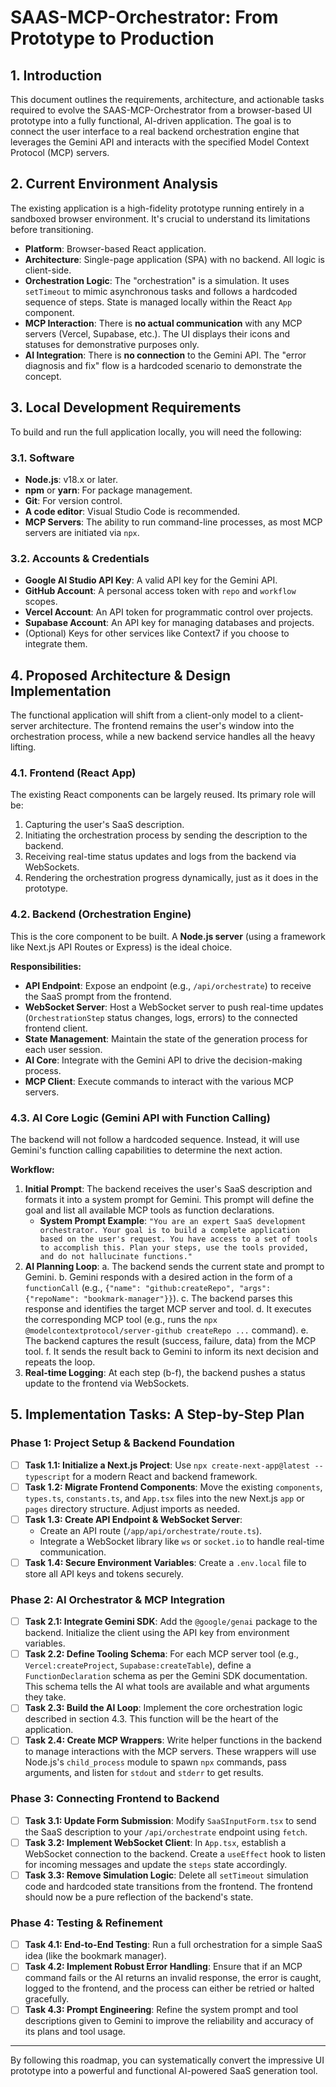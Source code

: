 # SAAS-MCP-Orchestrator: From Prototype to Production

## 1. Introduction

This document outlines the requirements, architecture, and actionable tasks required to evolve the SAAS-MCP-Orchestrator from a browser-based UI prototype into a fully functional, AI-driven application. The goal is to connect the user interface to a real backend orchestration engine that leverages the Gemini API and interacts with the specified Model Context Protocol (MCP) servers.

## 2. Current Environment Analysis

The existing application is a high-fidelity prototype running entirely in a sandboxed browser environment. It's crucial to understand its limitations before transitioning.

*   **Platform**: Browser-based React application.
*   **Architecture**: Single-page application (SPA) with no backend. All logic is client-side.
*   **Orchestration Logic**: The "orchestration" is a simulation. It uses `setTimeout` to mimic asynchronous tasks and follows a hardcoded sequence of steps. State is managed locally within the React `App` component.
*   **MCP Interaction**: There is **no actual communication** with any MCP servers (Vercel, Supabase, etc.). The UI displays their icons and statuses for demonstrative purposes only.
*   **AI Integration**: There is **no connection** to the Gemini API. The "error diagnosis and fix" flow is a hardcoded scenario to demonstrate the concept.

## 3. Local Development Requirements

To build and run the full application locally, you will need the following:

### 3.1. Software
*   **Node.js**: v18.x or later.
*   **npm** or **yarn**: For package management.
*   **Git**: For version control.
*   **A code editor**: Visual Studio Code is recommended.
*   **MCP Servers**: The ability to run command-line processes, as most MCP servers are initiated via `npx`.

### 3.2. Accounts & Credentials
*   **Google AI Studio API Key**: A valid API key for the Gemini API.
*   **GitHub Account**: A personal access token with `repo` and `workflow` scopes.
*   **Vercel Account**: An API token for programmatic control over projects.
*   **Supabase Account**: An API key for managing databases and projects.
*   (Optional) Keys for other services like Context7 if you choose to integrate them.

## 4. Proposed Architecture & Design Implementation

The functional application will shift from a client-only model to a client-server architecture. The frontend remains the user's window into the orchestration process, while a new backend service handles all the heavy lifting.

### 4.1. Frontend (React App)
The existing React components can be largely reused. Its primary role will be:
1.  Capturing the user's SaaS description.
2.  Initiating the orchestration process by sending the description to the backend.
3.  Receiving real-time status updates and logs from the backend via WebSockets.
4.  Rendering the orchestration progress dynamically, just as it does in the prototype.

### 4.2. Backend (Orchestration Engine)
This is the core component to be built. A **Node.js server** (using a framework like Next.js API Routes or Express) is the ideal choice.

**Responsibilities:**
*   **API Endpoint**: Expose an endpoint (e.g., `/api/orchestrate`) to receive the SaaS prompt from the frontend.
*   **WebSocket Server**: Host a WebSocket server to push real-time updates (`OrchestrationStep` status changes, logs, errors) to the connected frontend client.
*   **State Management**: Maintain the state of the generation process for each user session.
*   **AI Core**: Integrate with the Gemini API to drive the decision-making process.
*   **MCP Client**: Execute commands to interact with the various MCP servers.

### 4.3. AI Core Logic (Gemini API with Function Calling)
The backend will not follow a hardcoded sequence. Instead, it will use Gemini's function calling capabilities to determine the next action.

**Workflow:**
1.  **Initial Prompt**: The backend receives the user's SaaS description and formats it into a system prompt for Gemini. This prompt will define the goal and list all available MCP tools as function declarations.
    *   **System Prompt Example**: `"You are an expert SaaS development orchestrator. Your goal is to build a complete application based on the user's request. You have access to a set of tools to accomplish this. Plan your steps, use the tools provided, and do not hallucinate functions."`
2.  **AI Planning Loop**:
    a. The backend sends the current state and prompt to Gemini.
    b. Gemini responds with a desired action in the form of a `functionCall` (e.g., `{"name": "github:createRepo", "args": {"repoName": "bookmark-manager"}}`).
    c. The backend parses this response and identifies the target MCP server and tool.
    d. It executes the corresponding MCP tool (e.g., runs the `npx @modelcontextprotocol/server-github createRepo ...` command).
    e. The backend captures the result (success, failure, data) from the MCP tool.
    f. It sends the result back to Gemini to inform its next decision and repeats the loop.
3.  **Real-time Logging**: At each step (b-f), the backend pushes a status update to the frontend via WebSockets.

## 5. Implementation Tasks: A Step-by-Step Plan

### Phase 1: Project Setup & Backend Foundation
*   [ ] **Task 1.1: Initialize a Next.js Project**: Use `npx create-next-app@latest --typescript` for a modern React and backend framework.
*   [ ] **Task 1.2: Migrate Frontend Components**: Move the existing `components`, `types.ts`, `constants.ts`, and `App.tsx` files into the new Next.js `app` or `pages` directory structure. Adjust imports as needed.
*   [ ] **Task 1.3: Create API Endpoint & WebSocket Server**:
    *   Create an API route (`/app/api/orchestrate/route.ts`).
    *   Integrate a WebSocket library like `ws` or `socket.io` to handle real-time communication.
*   [ ] **Task 1.4: Secure Environment Variables**: Create a `.env.local` file to store all API keys and tokens securely.

### Phase 2: AI Orchestrator & MCP Integration
*   [ ] **Task 2.1: Integrate Gemini SDK**: Add the `@google/genai` package to the backend. Initialize the client using the API key from environment variables.
*   [ ] **Task 2.2: Define Tooling Schema**: For each MCP server tool (e.g., `Vercel:createProject`, `Supabase:createTable`), define a `FunctionDeclaration` schema as per the Gemini SDK documentation. This schema tells the AI what tools are available and what arguments they take.
*   [ ] **Task 2.3: Build the AI Loop**: Implement the core orchestration logic described in section 4.3. This function will be the heart of the application.
*   [ ] **Task 2.4: Create MCP Wrappers**: Write helper functions in the backend to manage interactions with the MCP servers. These wrappers will use Node.js's `child_process` module to spawn `npx` commands, pass arguments, and listen for `stdout` and `stderr` to get results.

### Phase 3: Connecting Frontend to Backend
*   [ ] **Task 3.1: Update Form Submission**: Modify `SaaSInputForm.tsx` to send the SaaS description to your `/api/orchestrate` endpoint using `fetch`.
*   [ ] **Task 3.2: Implement WebSocket Client**: In `App.tsx`, establish a WebSocket connection to the backend. Create a `useEffect` hook to listen for incoming messages and update the `steps` state accordingly.
*   [ ] **Task 3.3: Remove Simulation Logic**: Delete all `setTimeout` simulation code and hardcoded state transitions from the frontend. The frontend should now be a pure reflection of the backend's state.

### Phase 4: Testing & Refinement
*   [ ] **Task 4.1: End-to-End Testing**: Run a full orchestration for a simple SaaS idea (like the bookmark manager).
*   [ ] **Task 4.2: Implement Robust Error Handling**: Ensure that if an MCP command fails or the AI returns an invalid response, the error is caught, logged to the frontend, and the process can either be retried or halted gracefully.
*   [ ] **Task 4.3: Prompt Engineering**: Refine the system prompt and tool descriptions given to Gemini to improve the reliability and accuracy of its plans and tool usage.

***

By following this roadmap, you can systematically convert the impressive UI prototype into a powerful and functional AI-powered SaaS generation tool.